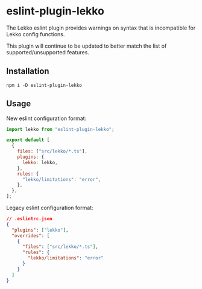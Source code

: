# eslint-plugin-lekko

The Lekko eslint plugin provides warnings on syntax that is incompatible for Lekko config functions.

This plugin will continue to be updated to better match the list of supported/unsupported features.

## Installation

`npm i -D eslint-plugin-lekko`

## Usage

New eslint configuration format:

```js
import lekko from "eslint-plugin-lekko";

export default [
  {
    files: ["src/lekko/*.ts"],
    plugins: {
      lekko: lekko,
    },
    rules: {
      "lekko/limitations": "error",
    },
  },
];
```

Legacy eslint configuration format:

```json
// .eslintrc.json
{
  "plugins": ["lekko"],
  "overrides": [
    {
      "files": ["src/lekko/*.ts"],
      "rules": {
        "lekko/limitations": "error"
      }
    }
  ]
}
```
